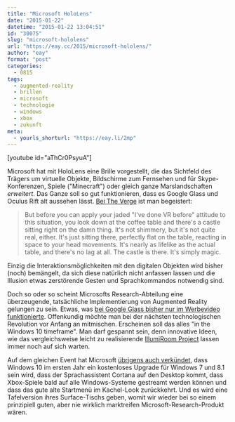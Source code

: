 ```yaml
---
title: "Microsoft HoloLens"
date: "2015-01-22"
datetime: "2015-01-22 13:04:51"
id: "30075"
slug: "microsoft-hololens"
url: "https://eay.cc/2015/microsoft-hololens/"
author: "eay"
format: "post"
categories:
  - 0815
tags:
  - augmented-reality
  - brillen
  - microsoft
  - technologie
  - windows
  - xbox
  - zukunft
meta:
  - yourls_shorturl: "https://eay.li/2mp"
---
```


\[youtube id="aThCr0PsyuA"\]

Microsoft hat mit HoloLens eine Brille vorgestellt, die das Sichtfeld des Trägers um virtuelle Objekte, Bildschirme zum Fernsehen und für Skype-Konferenzen, Spiele ("Minecraft") oder gleich ganze Marslandschaften _erweitert_. Das Ganze soll so gut funktionieren, dass es Google Glass und Oculus Rift alt aussehen lässt. [Bei The Verge](http://www.theverge.com/2015/1/21/7868251/microsoft-hololens-hologram-hands-on-experience) ist man begeistert:

> But before you can apply your jaded "I've done VR before" attitude to this situation, you look down at the coffee table and there's a castle sitting right on the damn thing. It's not shimmery, but it's not quite real, either. It's just sitting there, perfectly flat on the table, reacting in space to your head movements. It's nearly as lifelike as the actual table, and there's no lag at all. The castle is there. It's simply magic.

Einzig die Interaktionsmöglichkeiten mit den digitalen Objekten wird bisher (noch) bemängelt, da sich diese natürlich nicht anfassen lassen und die Illusion etwas zerstörende Gesten und Sprachkommandos notwendig sind.

Doch so oder so scheint Microsofts Research-Abteilung eine überzeugende, tatsächliche Implementierung von Augmented Reality gelungen zu sein. Etwas, was [bei Google Glass bisher nur im Werbevideo funktionierte](//eay.cc/2012/project-glass-und-die-contactlinsen-der-zukunft/). Offenkundig möchte man bei der nächsten technologischen Revolution vor Anfang an mitmischen. Erscheinen soll das alles "in the Windows 10 timeframe". Man darf gespannt sein, denn innovative Ideen, wie das vergleichsweise leicht zu realisierende [IllumiRoom Project](//eay.cc/2013/microsofts-illumiroom-project-erweitert-das-ganze-wohnzimmer-zum-konsolen-display/) lassen immer noch auf sich warten.

Auf dem gleichen Event hat Microsoft [übrigens auch verkündet](http://www.theverge.com/2015/1/21/7865539/microsoft-windows-10-event-what-you-need-to-know), dass Windows 10 im ersten Jahr ein kostenloses Upgrade für Windows 7 und 8.1 sein wird, dass der Sprachassistent Cortana auf den Desktop kommt, dass Xbox-Spiele bald auf alle Windows-Systeme gestreamt werden können und dass das gute alte Startmenü im Kachel-Look zurückkehrt. Und es wird eine Tafelversion ihres Surface-Tischs geben, womit wir wieder bei so einem prinzipiell guten, aber nie wirklich marktreifen Microsoft-Research-Produkt wären.
